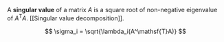A **singular value** of a matrix $A$ is a square root of non-negative eigenvalue of $A^\mathsf{T}A$. [[Singular value decomposition]].

$$
\sigma_i = \sqrt{\lambda_i(A^\mathsf{T}A)}
$$